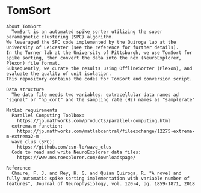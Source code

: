 # TomSort
	About TomSort
	  TomSort is an automated spike sorter utilizing the super paramagnetic clustering (SPC) algorithm. 
 	We leveraged the SPC code implemented by the Quiroga lab at the University of Leicester (see the reference for further details). 
	In the Turner lab at the University of Pittsburgh, we use TomSort for spike sorting, then convert the data into the nex (NeuroExplorer, Plexon) file format. 
 	Subsequently, we curate the results using OfflineSorter (Plexon), and evaluate the quality of unit isolation. 
	This repository contains the codes for TomSort and conversion script.

	Data structure
	  The data file needs two variables: extracellular data names ad "signal" or "hp_cont" and the sampling rate (Hz) names as "samplerate"

	MatLab requirements
	  Parallel Computing Toolbox:	
	    https://jp.mathworks.com/products/parallel-computing.html	
	  extrema.m function:	
	    https://jp.mathworks.com/matlabcentral/fileexchange/12275-extrema-m-extrema2-m	
	  wave_clus (SPC):	
	    https://github.com/csn-le/wave_clus
	  Code to read and write NeuroExplorer data files:
	    https://www.neuroexplorer.com/downloadspage/

	Reference
	  Chaure, F. J. and Rey, H. G. and Quian Quiroga, R. "A novel and fully automatic spike sorting implementation with variable number of features", Journal of Neurophysiology, vol. 120-4, pg. 1859-1871, 2018

